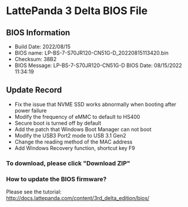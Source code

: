 # LattePanda 3 Delta BIOS File

## BIOS Information

* Build Date:	2022/08/15
* BIOS name:	LP-BS-7-S70JR120-CN51G-D_20220815113420.bin
* Checksum:	38B2
* BIOS Message:	LP-BS-7-S70JR120-CN51G-D BIOS Date: 08/15/2022 11:34:19

## Update Record

* Fix the issue that NVME SSD works abnormally when booting after power failure
* Modify the frequency of eMMC to default to HS400
* Secure boot is turned off by default
* Add the patch that Windows Boot Manager can not boot
* Modify the USB3 Port2 mode to USB 3.1 Gen2
* Change the reading method of the MAC address
* Add Windows Recovery function, shortcut key F9



### To download, please click "Download ZIP"

### How to update the BIOS firmware?

  Please see the tutorial: http://docs.lattepanda.com/content/3rd_delta_edition/bios/

